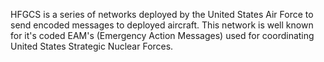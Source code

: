 HFGCS is a series of networks deployed by the United States Air Force to send encoded messages to deployed aircraft. This network is well known for it's coded EAM's (Emergency Action Messages) used for coordinating United States Strategic Nuclear Forces.